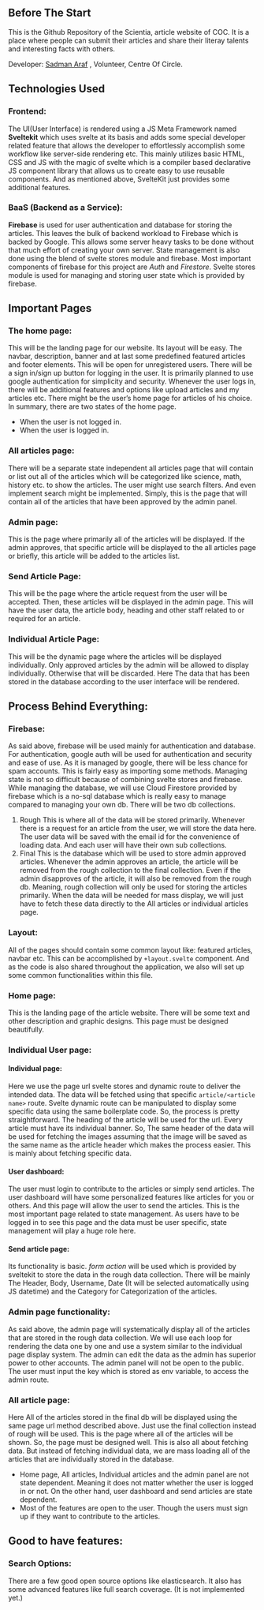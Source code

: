 ## Before The Start
This is the Github Repository of the Scientia, article website of COC. It is a place where people can submit their articles and share their literay talents and interesting facts with others.

Developer: [Sadman Araf](https://github.com/Sadman27012021) , Volunteer, Centre Of Circle.

## Technologies Used
### Frontend:
The UI(User Interface) is rendered using a JS Meta Framework named **Sveltekit** which uses svelte at its basis and adds some special developer related feature that allows the developer to effortlessly accomplish some workflow like server-side rendering etc. This mainly utilizes basic HTML, CSS and JS with the magic of svelte which is a compiler based declarative JS component library that allows us to create easy to use reusable components. And as mentioned above, SvelteKit just provides some additional features. 
### BaaS (Backend as a Service):
**Firebase** is used for user authentication and database for storing the articles. This leaves the bulk of backend workload to Firebase which is backed by Google. This allows some server heavy tasks to be done without that much effort of creating your own server. State management is also done using the blend of svelte stores module and firebase. Most important components of firebase for this project are *Auth* and *Firestore*. Svelte stores module is used for managing and storing user state which is provided by firebase. 

## Important Pages
### The home page: 
This will be the landing page for our website. Its layout will be easy. The navbar, description, banner and at last some predefined featured articles and footer elements. This will be open for unregistered users. There will be a sign in/sign up button for logging in the user. It is primarily planned to use google authentication for simplicity and security. Whenever the user logs in, there will be additional features and options like upload articles and my articles etc. There might be the user’s home page for articles of his choice. In summary, there are two states of the home page. 
+ When the user is not logged in. 
+ When the user is logged in.

### All articles page:
There will be a separate state independent all articles page that will contain or list out all of the articles which will be categorized like science, math, history etc. to show the articles. The user might use search filters. And even implement search might be implemented. Simply, this is the page that will contain all of the articles that have been approved by the admin panel. 

### Admin page:
This is the page where primarily all of the articles will be displayed. If the admin approves, that specific article will be displayed to the all articles page or briefly, this article will be added to the articles list.

### Send Article Page: 
This will be the page where the article request from the user will be accepted. Then, these articles will be displayed in the admin page. This will have the user data, the article body, heading and other staff related to or required for an article. 

### Individual Article Page: 
This will be the dynamic page where the articles will be displayed individually. Only approved articles by the admin will be allowed to display individually. Otherwise that will be discarded. Here The data that has been stored in the database according to the user interface will be rendered. 

## Process Behind Everything: 
### Firebase: 
As said above, firebase will be used mainly for authentication and database. For authentication, google auth will be used for authentication and security and ease of use. As it is managed by google, there will be less chance for spam accounts. This is fairly easy as importing some methods. Managing state is not so difficult because of combining svelte stores and firebase. 
While managing the database, we will use Cloud Firestore provided by firebase which is a no-sql database which is really easy to manage compared to managing your own db. 
There will be two db collections. 
1. Rough
This is where all of the data will be stored primarily. Whenever there is a request for an article from the user, we will store the data here. The user data will be saved with the email id for the convenience of loading data. And each user will have their own sub collections. 
2. Final
This is the database which will be used to store admin approved articles. Whenever the admin approves an article, the article will be removed from the rough collection to the final collection. Even if the admin disapproves of the article, it will also be removed from the rough db. Meaning, rough collection will only be used for storing the articles primarily. When the data will be needed for mass display, we will just have to fetch these data directly to the All articles or individual articles page.
### Layout: 
All of the pages should contain some common layout like: featured articles, navbar etc. This can be accomplished by `+layout.svelte` component. And as the code is also shared throughout the application, we also will set up some common functionalities within this file.
### Home page: 
This is the landing page of the article website. There will be some text and other description and graphic designs. This page must be designed beautifully. 
### Individual User page: 
#### Individual page: 
Here we use the page url svelte stores and dynamic route to deliver the intended data. The data will be fetched using that specific `article/<article name>` route. Svelte dynamic route can be manipulated to display some specific data using the same boilerplate code. So, the process is pretty straightforward. The heading of the article will be used for the url. Every article must have its individual banner. So, The same header of the data will be used for fetching the images assuming that the image will be saved as the same name as the article header which makes the process easier. This is mainly about fetching specific data.
#### User dashboard:
The user must login to contribute to the articles or simply send articles. The user dashboard will have some personalized features like articles for you or others. And this page will allow the user to send the articles. This is the most important page related to state management. As users have to be logged in to see this page and the data must be user specific, state management will play a huge role here.
#### Send article page:
 Its functionality is basic. *form action* will be used which is provided by sveltekit to store the data in the rough data collection. <!--As we implement form actions, we will integrate some of the firstore functions to store the local data to the database.--> There will be mainly The Header, Body, Username, Date (It will be selected automatically using JS datetime) and the Category for Categorization of the articles. 

### Admin page functionality: 
As said above, the admin page will systematically display all of the articles that are stored in the rough data collection. We will use each loop for rendering the data one by one and use a system similar to the individual page display system. The admin can edit the data as the admin has superior power to other accounts. The admin panel will not be open to the public. The user must input the key which is stored as env variable, to access the admin route.
### All article page: 
Here All of the articles stored in the final db will be displayed using the same page url method described above. Just use the final collection instead of rough will be used. This is the page where all of the articles will be shown. So, the page must be designed well.  This is also all about fetching data. But instead of fetching individual data, we are mass loading all of the articles that are individually stored in the database.

+ Home page, All articles, Individual articles and the admin panel are not state dependent. Meaning it does not matter whether the user is logged in or not. On the other hand, user dashboard and send articles are state dependent.
+ Most of the features are open to the user. Though the users must sign up if they want to contribute to the articles.  

## Good to have features: 
### Search Options: 
There are a few good open source options like elasticsearch. It also has some advanced features like full search coverage. (It is not implemented yet.)
